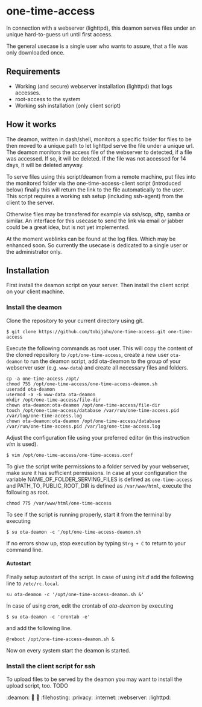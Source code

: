 # one-time-access
In connection with a webserver (lighttpd), this deamon serves files under an unique hard-to-guess url until first access. 

The general usecase is a single user who wants to assure, that a file was only downloaded once.

## Requirements
* Working (and secure) webserver installation (lighttpd) that logs accesses.
* root-access to the system
* Working ssh installation (only client script)

## How it works
The deamon, written in dash/shell, monitors a specific folder for files to be then moved to a unique path to let lighttpd serve the file under a unique url. The deamon monitors the access file of the webserver to detected, if a file was accessed. If so, it will be deleted. If the file was not accessed for 14 days, it will be deleted anyway.

To serve files using this script/deamon from a remote machine, put files into the monitored folder via the one-time-access-client script (introduced below) finally this will return the link to the file automatically to the user. This script requires a working ssh setup (including ssh-agent) from the client to the server.

Otherwise files may be transfered for example via ssh/scp, sftp, samba or similar. An interface for this usecase to send the link via email or jabber could be a great idea, but is not yet implemented.

At the moment weblinks can be found at the log files. Which may be enhanced soon. So currently the usecase is dedicated to a single user or the administrator only.

## Installation
First install the deamon script on your server. Then install the client script on your client machine.

### Install the deamon
Clone the repository to your current directory using git.

```dash
$ git clone https://github.com/tobijahu/one-time-access.git one-time-access
```

Execute the following commands as root user. This will copy the content of the cloned repository to `/opt/one-time-access`, create a new user `ota-deamon` to run the deamon script, add ota-deamon to the group of your webserver user (e.g. `www-data`) and create all necessary files and folders. 

```dash
cp -a one-time-access /opt/
chmod 755 /opt/one-time-access/one-time-access-deamon.sh
useradd ota-deamon
usermod -a -G www-data ota-deamon
mkdir /opt/one-time-access/file-dir
chown ota-deamon:ota-deamon /opt/one-time-access/file-dir
touch /opt/one-time-access/database /var/run/one-time-access.pid /var/log/one-time-access.log
chown ota-deamon:ota-deamon /opt/one-time-access/database /var/run/one-time-access.pid /var/log/one-time-access.log
```

Adjust the configuration file using your preferred editor (in this instruction _vim_ is used).

```dash
$ vim /opt/one-time-access/one-time-access.conf
```

To give the script write permissions to a folder served by your webserver, make sure it has sufficient permissions. In case at your configuration the variable NAME_OF_FOLDER_SERVING_FILES is defined as `one-time-access` and PATH_TO_PUBLIC_ROOT_DIR is defined as `/var/www/html`, execute the following as root.

```dash
chmod 775 /var/www/html/one-time-access
```

To see if the script is running properly, start it from the terminal by executing

```dash
$ su ota-deamon -c '/opt/one-time-access-deamon.sh
```

If no errors show up, stop execution by typing ```Strg + C``` to return to your command line.

#### Autostart
Finally setup autostart of the script. In case of using _init.d_ add the following line to `/etc/rc.local`.

```dash
su ota-deamon -c '/opt/one-time-access-deamon.sh &'
```

In case of using _cron_, edit the crontab of _ota-deamon_ by executing 

```dash
$ su ota-deamon -c 'crontab -e'
```

and add the following line.

```dash
@reboot /opt/one-time-access-deamon.sh &
```

Now on every system start the deamon is started. 

### Install the client script for ssh
To upload files to be served by the deamon you may want to install the upload script, too.
TODO


:deamon: :shell: :dash: :filehosting: :privacy: :internet: :webserver: :lighttpd:

